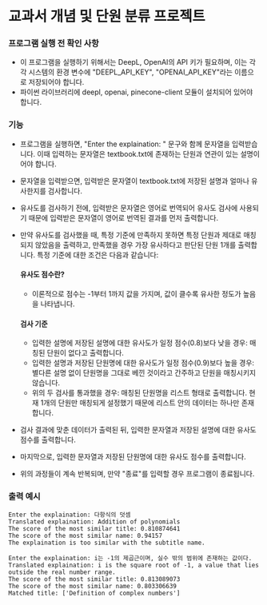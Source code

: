# 교과서 개념 및 단원 분류 프로젝트

### 프로그램 실행 전 확인 사항
- 이 프로그램을 실행하기 위해서는 DeepL, OpenAI의 API 키가 필요하며, 이는 각각 시스템의 환경 변수에 "DEEPL_API_KEY", "OPENAI_API_KEY"라는 이름으로 저장되어야 합니다.
- 파이썬 라이브러리에 deepl, openai, pinecone-client 모듈이 설치되어 있어야 합니다.

### 기능
- 프로그램을 실행하면, "Enter the explaination: " 문구와 함께 문자열을 입력받습니다. 이때 입력하는 문자열은 textbook.txt에 존재하는 단원과 연관이 있는 설명이어야 합니다.
- 문자열을 입력받으면, 입력받은 문자열이 textbook.txt에 저장된 설명과 얼마나 유사한지를 검사합니다.
- 유사도를 검사하기 전에, 입력받은 문자열은 영어로 번역되어 유사도 검사에 사용되기 때문에 입력받은 문자열이 영어로 번역된 결과를 먼저 출력합니다.
- 만약 유사도를 검사했을 때, 특정 기준에 만족하지 못하면 특정 단원과 제대로 매칭되지 않았음을 출력하고, 만족했을 경우 가장 유사하다고 판단된 단원 1개를 출력합니다. 특정 기준에 대한 조건은 다음과 같습니다:
  #### 유사도 점수란?
  - 이론적으로 점수는 -1부터 1까지 값을 가지며, 값이 클수록 유사한 정도가 높음을 나타냅니다.
  
  #### 검사 기준
  - 입력한 설명에 저장된 설명에 대한 유사도가 일정 점수(0.8)보다 낮을 경우: 매칭된 단원이 없다고 출력합니다.
  - 입력한 설명과 저장된 단원명에 대한 유사도가 일정 점수(0.9)보다 높을 경우: 별다른 설명 없이 단원명을 그대로 베낀 것이라고 간주하고 단원을 매칭시키지 않습니다.
  - 위의 두 검사를 통과했을 경우: 매칭된 단원명을 리스트 형태로 출력합니다. 현재 1개의 단원만 매칭되게 설정했기 때문에 리스트 안의 데이터는 하나만 존재합니다.

- 검사 결과에 맞춘 데이터가 출력된 뒤, 입력한 문자열과 저장된 설명에 대한 유사도 점수를 출력합니다.
- 마지막으로, 입력한 문자열과 저장된 단원명에 대한 유사도 점수를 출력합니다.
- 위의 과정들이 계속 반복되며, 만약 "종료"를 입력할 경우 프로그램이 종료됩니다.

### 출력 예시
```shell
Enter the explaination: 다항식의 덧셈
Translated explaination: Addition of polynomials
The score of the most similar title: 0.810874641
The score of the most similar name: 0.94157
The explaination is too similar with the subtitle name.
```
```shell
Enter the explaination: i는 -1의 제곱근이며, 실수 밖의 범위에 존재하는 값이다.
Translated explaination: i is the square root of -1, a value that lies outside the real number range.
The score of the most similar title: 0.813089073
The score of the most similar name: 0.803306639
Matched title: ['Definition of complex numbers']
```

